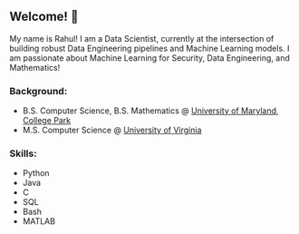 ## Welcome! :wave:

My name is Rahul! I am a Data Scientist, currently at the intersection of building robust Data Engineering pipelines and Machine Learning models. I am passionate about Machine Learning for Security, Data Engineering, and Mathematics!

### Background:
- B.S. Computer Science, B.S. Mathematics @ [University of Maryland, College Park](https://umd.edu/)
- M.S. Computer Science @ [University of Virginia](https://www.virginia.edu/)

### Skills:
- Python
- Java
- C
- SQL
- Bash
- MATLAB
